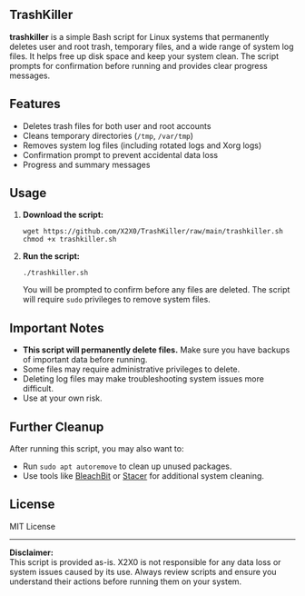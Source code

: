 ## **TrashKiller**

**trashkiller** is a simple Bash script for Linux systems that permanently deletes user and root trash, temporary files, and a wide range of system log files. It helps free up disk space and keep your system clean. The script prompts for confirmation before running and provides clear progress messages.

## Features

- Deletes trash files for both user and root accounts
- Cleans temporary directories (`/tmp`, `/var/tmp`)
- Removes system log files (including rotated logs and Xorg logs)
- Confirmation prompt to prevent accidental data loss
- Progress and summary messages

## Usage

1. **Download the script:**

   ```
   wget https://github.com/X2X0/TrashKiller/raw/main/trashkiller.sh
   chmod +x trashkiller.sh
   ```

2. **Run the script:**

   ```
   ./trashkiller.sh
   ```

   You will be prompted to confirm before any files are deleted. The script will require `sudo` privileges to remove system files.

## Important Notes

- **This script will permanently delete files.** Make sure you have backups of important data before running.
- Some files may require administrative privileges to delete.
- Deleting log files may make troubleshooting system issues more difficult.
- Use at your own risk.

## Further Cleanup

After running this script, you may also want to:

- Run `sudo apt autoremove` to clean up unused packages.
- Use tools like [BleachBit](https://www.bleachbit.org/) or [Stacer](https://github.com/oguzhaninan/Stacer) for additional system cleaning.

## License

MIT License

---

**Disclaimer:**  
This script is provided as-is. X2X0 is not responsible for any data loss or system issues caused by its use. Always review scripts and ensure you understand their actions before running them on your system.
